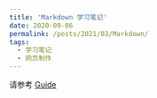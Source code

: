 ```yaml
---
title: 'Markdown 学习笔记'
date: 2020-09-06
permalink: /posts/2021/03/Markdown/
tags:
  - 学习笔记
  - 网页制作
---
```

请参考 [Guide](https://lostagex.github.io/markdown/)